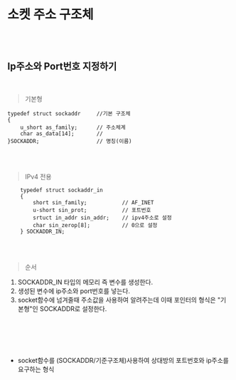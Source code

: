 # 소켓 주소 구조체

</br></br>

## Ip주소와 Port번호 지정하기

</br>

> 기본형

    typedef struct sockaddr     //기본 구조체
    {
        u_short as_family;      // 주소체계
        char as_data[14];       // 
    }SOCKADDR;                  // 명칭(이름)

</br></br>

> IPv4 전용

        typedef struct sockaddr_in
        {
            short sin_family;           // AF_INET
            u-short sin_prot;           // 포트번호
            srtuct in_addr sin_addr;    // ipv4주소로 설정
            char sin_zerop[8];          // 0으로 설정
        } SOCKADDR_IN;

</br></br>

>순서

1. SOCKADDR_IN 타입의 메모리 즉 변수를 생성한다.
2. 생성된 변수에 ip주소와 port번호를 넣는다.
3. socket함수에 넘겨줄때 주소값을 사용하여 알려주는데 이때 포인터의 형식은 "기본형"인 SOCKADDR로 설정한다.






</br></br></br></br>





- socket함수를 (SOCKADDR/기준구조체)사용하여 상대방의 포트번호와 ip주소를 요구하는 형식
